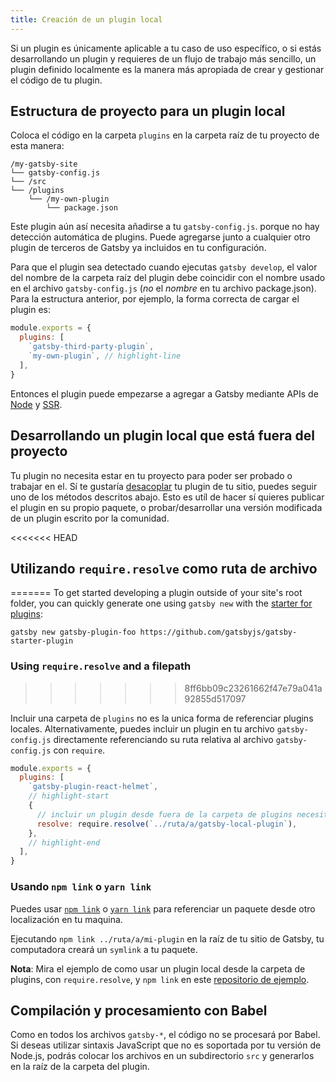 ```yaml
---
title: Creación de un plugin local
---
```


Si un plugin es únicamente aplicable a tu caso de uso específico, o si estás desarrollando un plugin y requieres de un flujo de trabajo más sencillo, un plugin definido localmente es la manera más apropiada de crear y gestionar el código de tu plugin.

## Estructura de proyecto para un plugin local

Coloca el código en la carpeta `plugins` en la carpeta raíz de tu proyecto de esta manera:

```text
/my-gatsby-site
└── gatsby-config.js
└── /src
└── /plugins
    └── /my-own-plugin
        └── package.json
```

Este plugin aún así necesita añadirse a tu `gatsby-config.js`. porque no hay detección automática de plugins. Puede agregarse junto a cualquier otro plugin de terceros de Gatsby ya incluidos en tu configuración.

Para que el plugin sea detectado cuando ejecutas `gatsby develop`, el valor del nombre de la carpeta raíz del plugin debe coincidir con el nombre usado en el archivo `gatsby-config.js` (_no_ el _nombre_ en tu archivo package.json). Para la estructura anterior, por ejemplo, la forma correcta de cargar el plugin es:

```javascript:title=gatsby-config.js
module.exports = {
  plugins: [
    `gatsby-third-party-plugin`,
    `my-own-plugin`, // highlight-line
  ],
}
```

Entonces el plugin puede empezarse a agregar a Gatsby mediante APIs de [Node](/docs/node-apis/) y [SSR](/docs/ssr-apis/).

## Desarrollando un plugin local que está fuera del proyecto

Tu plugin no necesita estar en tu proyecto para poder ser probado o trabajar en el. Sí te gustaría [desacoplar](/docs/glossary#decoupled) tu plugin de tu sitio, puedes seguir uno de los métodos descritos abajo. Esto es utíl de hacer sí quieres publicar el plugin en su propio paquete, o probar/desarrollar una versión modificada de un plugin escrito por la comunidad.

<<<<<<< HEAD
## Utilizando `require.resolve` como ruta de archivo
=======
To get started developing a plugin outside of your site's root folder, you can quickly generate one using `gatsby new` with the [starter for plugins](https://github.com/gatsbyjs/gatsby/tree/master/starters/gatsby-starter-plugin):

```shell
gatsby new gatsby-plugin-foo https://github.com/gatsbyjs/gatsby-starter-plugin
```

### Using `require.resolve` and a filepath
>>>>>>> 8ff6bb09c23261662f47e79a041a92855d517097

Incluir una carpeta de `plugins` no es la unica forma de referenciar plugins locales. Alternativamente, puedes incluir un plugin en tu archivo `gatsby-config.js` directamente referenciando su ruta relativa al archivo `gatsby-config.js` con `require`.

```javascript:title=gatsby-config.js
module.exports = {
  plugins: [
    `gatsby-plugin-react-helmet`,
    // highlight-start
    {
      // incluir un plugin desde fuera de la carpeta de plugins necesita la ruta al plugin
      resolve: require.resolve(`../ruta/a/gatsby-local-plugin`),
    },
    // highlight-end
  ],
}
```

### Usando `npm link` o `yarn link`

Puedes usar [`npm link`](https://docs.npmjs.com/cli/link.html) o [`yarn link`](https://yarnpkg.com/lang/en/docs/cli/link/) para referenciar un paquete desde otro localización en tu maquina.

Ejecutando `npm link ../ruta/a/mi-plugin` en la raíz de tu sitio de Gatsby, tu computadora creará un `symlink` a tu paquete.

**Nota**: Mira el ejemplo de como usar un plugin local desde la carpeta de plugins, con `require.resolve`, y `npm link` en este [repositorio de ejemplo](https://github.com/gatsbyjs/gatsby/tree/master/examples/using-multiple-local-plugins).

## Compilación y procesamiento con Babel

Como en todos los archivos `gatsby-*`, el código no se procesará por Babel. Si
deseas utilizar sintaxis JavaScript que no es soportada por tu versión de Node.js,
podrás colocar los archivos en un subdirectorio `src` y generarlos en la raíz de
la carpeta del plugin.
